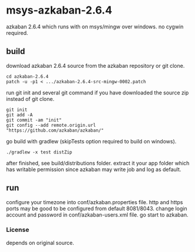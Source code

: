 # msys-azkaban-2.6.4
azkaban 2.6.4 which runs with on msys/mingw over windows.
no cygwin required.

## build
download azkaban 2.6.4 source from the azkaban repository or git clone.

```
cd azkaban-2.6.4
patch -u -p1 < .../azkaban-2.6.4-src-mingw-0002.patch
```

run git init and several git command if you have downloaded the source zip instead of git clone.

```
git init
git add -A
git commit -am "init"
git config --add remote.origin.url "https://github.com/azkaban/azkaban/"
```

go build with gradlew (skipTests option required to build on windows).

```
./gradlew -x test distZip
```

after finished, see build/distributions folder. extract it your app folder which has writable permission since azkaban may write job and log as default.

## run
configure your timezone into conf/azkaban.properties file. http and https ports may be good to be configured from default 8081/8043.
change login account and password in conf/azkaban-users.xml file.
go start to azkaban.



### License
depends on original source.

